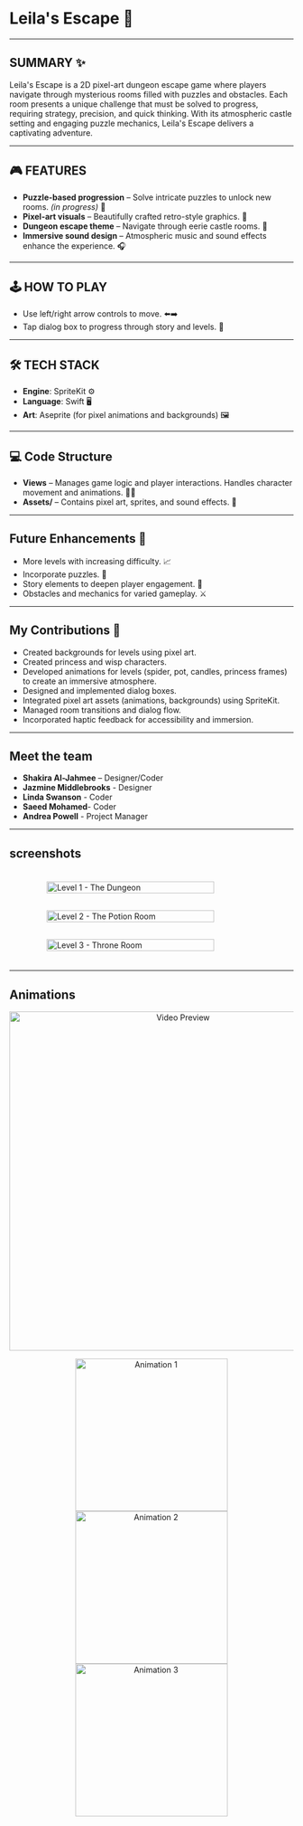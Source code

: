 # Leila's Escape 🏰

---

## SUMMARY ✨

Leila's Escape is a 2D pixel-art dungeon escape game where players navigate through mysterious rooms filled with puzzles and obstacles. Each room presents a unique challenge that must be solved to progress, requiring strategy, precision, and quick thinking. With its atmospheric castle setting and engaging puzzle mechanics, Leila's Escape delivers a captivating adventure.

---

## 🎮 FEATURES

- **Puzzle-based progression** – Solve intricate puzzles to unlock new rooms. *(in progress)* 🧩
- **Pixel-art visuals** – Beautifully crafted retro-style graphics. 🎨
- **Dungeon escape theme** – Navigate through eerie castle rooms. 🏰
- **Immersive sound design** – Atmospheric music and sound effects enhance the experience. 🎧

---

## 🕹️ HOW TO PLAY

- Use left/right arrow controls to move. ⬅️➡️
- Tap dialog box to progress through story and levels. 💬

---

## 🛠️ TECH STACK

- **Engine**: SpriteKit ⚙️
- **Language**: Swift 🖥️
- **Art**: Aseprite (for pixel animations and backgrounds) 🖼️

---

## 💻 Code Structure

- **Views** – Manages game logic and player interactions. Handles character movement and animations. 🧑‍💻
- **Assets/** – Contains pixel art, sprites, and sound effects. 🎨

---

## Future Enhancements 🚀

- More levels with increasing difficulty. 📈
- Incorporate puzzles. 🧩
- Story elements to deepen player engagement. 📖
- Obstacles and mechanics for varied gameplay. ⚔️

---

## My Contributions 👾

- Created backgrounds for levels using pixel art. 
- Created princess and wisp characters. 
- Developed animations for levels (spider, pot, candles, princess frames) to create an immersive atmosphere. 
- Designed and implemented dialog boxes. 
- Integrated pixel art assets (animations, backgrounds) using SpriteKit. 
- Managed room transitions and dialog flow. 
- Incorporated haptic feedback for accessibility and immersion. 

---

## Meet the team

- **Shakira Al-Jahmee** – Designer/Coder 
- **Jazmine Middlebrooks** - Designer
- **Linda Swanson** - Coder 
- **Saeed Mohamed**- Coder 
- **Andrea Powell** - Project Manager 

---
## screenshots 

<div style="display: flex; flex-direction: column; align-items: center; gap: 30px; padding: 20px;">
  <img src="https://github.com/user-attachments/assets/16cc49c4-bb2e-4fc3-a260-03431e8d59e9" alt="Level 1 - The Dungeon" style="width: 80%; max-width: 900px; height: auto;">
  <img src="https://github.com/user-attachments/assets/fa53e367-396f-45e5-8076-aa4acae6d75f" alt="Level 2 - The Potion Room" style="width: 80%; max-width: 900px; height: auto;">
  <img src="https://github.com/user-attachments/assets/5d38d215-7185-443a-8ae5-2e5b3ddca140" alt="Level 3 - Throne Room" style="width: 80%; max-width: 900px; height: auto;">
</div>

---

## **Animations**  

<p align="center">
  <img src="https://github.com/user-attachments/assets/61165b57-cdc1-4494-bfcd-9b4eb0f5fad7" alt="Video Preview" width="600">
</p>

<p align="center">
  <img src="https://github.com/user-attachments/assets/7bcf010a-1335-4159-adb6-1312fca31954" alt="Animation 1" width="270">
  <img src="https://github.com/user-attachments/assets/06047db6-4399-4e06-a8c9-669db217b75e" alt="Animation 2" width="270">
  <img src="https://github.com/user-attachments/assets/1a95e30b-55e2-4588-a092-d2a754782eb7" alt="Animation 3" width="270">
</p>

